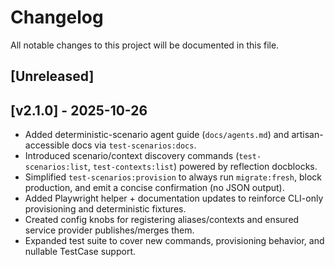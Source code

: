 # Changelog

All notable changes to this project will be documented in this file.

## [Unreleased]

## [v2.1.0] - 2025-10-26
- Added deterministic-scenario agent guide (`docs/agents.md`) and artisan-accessible docs via `test-scenarios:docs`.
- Introduced scenario/context discovery commands (`test-scenarios:list`, `test-contexts:list`) powered by reflection docblocks.
- Simplified `test-scenarios:provision` to always run `migrate:fresh`, block production, and emit a concise confirmation (no JSON output).
- Added Playwright helper + documentation updates to reinforce CLI-only provisioning and deterministic fixtures.
- Created config knobs for registering aliases/contexts and ensured service provider publishes/merges them.
- Expanded test suite to cover new commands, provisioning behavior, and nullable TestCase support.

